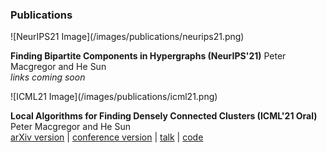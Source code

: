 ### Publications

<div class="row">
<div class="col-md-4" markdown=1>
![NeurIPS21 Image](/images/publications/neurips21.png)
</div>
<div class="col-md-8" markdown=1>

**Finding Bipartite Components in Hypergraphs (NeurIPS'21)**
Peter Macgregor and He Sun  
*links coming soon*

</div>
</div>


<div class="row">
<div class="col-md-4" markdown=1>
![ICML21 Image](/images/publications/icml21.png)
</div>
<div class="col-md-8" markdown=1>

**Local Algorithms for Finding Densely Connected Clusters (ICML'21 Oral)**
Peter Macgregor and He Sun  
[arXiv version](https://arxiv.org/abs/2106.05245) \| [conference version](http://proceedings.mlr.press/v139/macgregor21a.html) \| [talk](https://slideslive.com/38958689/local-algorithms-for-finding-densely-connected-clusters) \| [code](https://github.com/pmacg/local-densely-connected-clusters)

</div>
</div>
